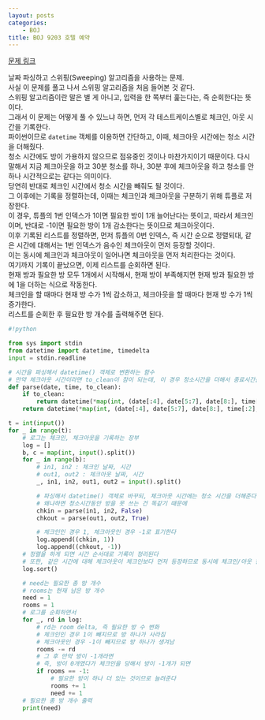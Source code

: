 ```yaml
---
layout: posts
categories:
    - BOJ
title: BOJ 9203 호텔 예약
---
```


[문제 링크](https://www.acmicpc.net/problem/9203)

날짜 파싱하고 스위핑(Sweeping) 알고리즘을 사용하는 문제.  
사실 이 문제를 풀고 나서 스위핑 알고리즘을 처음 들어본 것 같다.  
스위핑 알고리즘이란 말은 별 게 아니고, 입력을 한 쪽부터 훑는다는, 즉 순회한다는 뜻이다.  
그래서 이 문제는 어떻게 풀 수 있느냐 하면, 먼저 각 테스트케이스별로 체크인, 아웃 시간을 기록한다.  
파이썬이므로 `datetime` 객체를 이용하면 간단하고, 이때, 체크아웃 시간에는 청소 시간을 더해줬다.  
청소 시간에도 방이 가용하지 않으므로 점유중인 것이나 마찬가지이기 때문이다. 다시 말해서 지금 체크아웃을 하고 30분 청소를 하나, 30분 후에 체크아웃을 하고 청소를 안 하나 시간적으로는 같다는 의미이다.  
당연히 반대로 체크인 시간에서 청소 시간을 빼줘도 될 것이다.  
그 이후에는 기록을 정렬하는데, 이때는 체크인과 체크아웃을 구분하기 위해 튜플로 저장한다.  
이 경우, 튜플의 1번 인덱스가 1이면 필요한 방이 1개 늘어난다는 뜻이고, 따라서 체크인이며, 반대로 -1이면 필요한 방이 1개 감소한다는 뜻이므로 체크아웃이다.  
이후 기록된 리스트를 정렬하면, 먼저 튜플의 0번 인덱스, 즉 시간 순으로 정렬되대, 같은 시간에 대해서는 1번 인덱스가 음수인 체크아웃이 먼저 등장할 것이다.  
이는 동시에 체크인과 체크아웃이 일어나면 체크아웃을 먼저 처리한다는 것이다.  
여기까지 기록이 끝났으면, 이제 리스트를 순회하면 된다.  
현재 방과 필요한 방 모두 1개에서 시작해서, 현재 방이 부족해지면 현재 방과 필요한 방에 1을 더하는 식으로 작동한다.  
체크인을 할 때마다 현재 방 수가 1씩 감소하고, 체크아웃을 할 때마다 현재 방 수가 1씩 증가한다.  
리스트를 순회한 후 필요한 방 개수를 출력해주면 된다.  


```python
#!python

from sys import stdin
from datetime import datetime, timedelta
input = stdin.readline

# 시간을 파싱해서 datetime() 객체로 변환하는 함수
# 만약 체크아웃 시간이라면 to_clean이 참이 되는데, 이 경우 청소시간을 더해서 종료시간을 정해준다
def parse(date, time, to_clean):
    if to_clean:
        return datetime(*map(int, (date[:4], date[5:7], date[8:], time[:2], time[3:]))) + timedelta(minutes=c)
    return datetime(*map(int, (date[:4], date[5:7], date[8:], time[:2], time[3:])))

t = int(input())
for _ in range(t):
    # 로그는 체크인, 체크아웃을 기록하는 장부
    log = []
    b, c = map(int, input().split())
    for _ in range(b):
        # in1, in2 : 체크인 날짜, 시간
        # out1, out2 : 체크아웃 날짜, 시간
        _, in1, in2, out1, out2 = input().split()

        # 파싱해서 datetime() 객체로 바꾸되, 체크아웃 시간에는 청소 시간을 더해준다
        # 왜냐하면 청소시간동안 방을 못 쓰는 건 똑같기 때문에
        chkin = parse(in1, in2, False)
        chkout = parse(out1, out2, True)

        # 체크인인 경우 1, 체크아웃인 경우 -1로 표기한다
        log.append((chkin, 1))
        log.append((chkout, -1))
    # 정렬을 하게 되면 시간 순서대로 기록이 정리된다
    # 또한, 같은 시간에 대해 체크아웃이 체크인보다 먼저 등장하므로 동시에 체크인/아웃 한 경우 방 개수가 알맞게 계산된다
    log.sort()

    # need는 필요한 총 방 개수
    # rooms는 현재 남은 방 개수
    need = 1
    rooms = 1
    # 로그를 순회하면서
    for _, rd in log:
        # rd는 room delta, 즉 필요한 방 수 변화
        # 체크인인 경우 1이 빼지므로 방 하나가 사라짐
        # 체크아웃인 경우 -1이 빼지므로 방 하나가 생겨남
        rooms -= rd
        # 그 후 만약 방이 -1개라면
        # 즉, 방이 0개였다가 체크인을 당해서 방이 -1개가 되면
        if rooms == -1:
            # 필요한 방이 하나 더 있는 것이므로 늘려준다
            rooms += 1
            need += 1
    # 필요한 총 방 개수 출력
    print(need)

```
